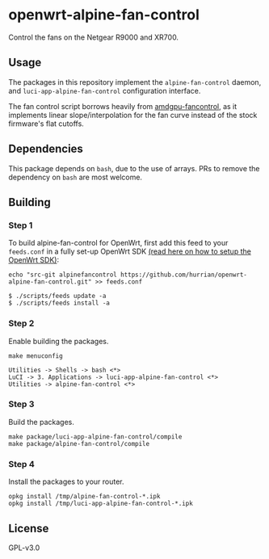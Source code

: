 # openwrt-alpine-fan-control
Control the fans on the Netgear R9000 and XR700.

## Usage

The packages in this repository implement the ``alpine-fan-control`` daemon, and ``luci-app-alpine-fan-control`` configuration interface.

The fan control script borrows heavily from [amdgpu-fancontrol](https://github.com/grmat/amdgpu-fancontrol), as it implements linear slope/interpolation for the fan curve instead of the stock firmware's flat cutoffs.

## Dependencies

This package depends on ``bash``, due to the use of arrays. PRs to remove the dependency on ``bash`` are most welcome.

## Building

### Step 1
To build alpine-fan-control for OpenWrt, first add this feed to your ``feeds.conf`` in a fully set-up OpenWrt SDK [(read here on how to setup the OpenWrt SDK)](https://openwrt.org/docs/guide-developer/using_the_sdk):

```
echo "src-git alpinefancontrol https://github.com/hurrian/openwrt-alpine-fan-control.git" >> feeds.conf

$ ./scripts/feeds update -a
$ ./scripts/feeds install -a
```

### Step 2
Enable building the packages.
```
make menuconfig

Utilities -> Shells -> bash <*>
LuCI -> 3. Applications -> luci-app-alpine-fan-control <*>
Utilities -> alpine-fan-control <*>
```

### Step 3
Build the packages.
```
make package/luci-app-alpine-fan-control/compile
make package/alpine-fan-control/compile
```

### Step 4
Install the packages to your router.
```
opkg install /tmp/alpine-fan-control-*.ipk
opkg install /tmp/luci-app-alpine-fan-control-*.ipk
```

## License
GPL-v3.0
